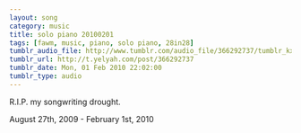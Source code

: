 ```yaml
---
layout: song
category: music
title: solo piano 20100201
tags: [fawm, music, piano, solo piano, 28in28]
tumblr_audio_file: http://www.tumblr.com/audio_file/366292737/tumblr_kx74kwVdQ51qzo4ep
tumblr_url: http://t.yelyah.com/post/366292737
tumblr_date: Mon, 01 Feb 2010 22:02:00
tumblr_type: audio
---
```

R.I.P. my songwriting drought.

August 27th, 2009 - February 1st, 2010
